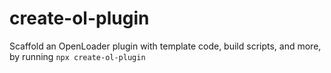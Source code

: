 # create-ol-plugin
Scaffold an OpenLoader plugin with template code, build scripts, and more, by running `npx create-ol-plugin`
